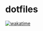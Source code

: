 # dotfiles
[![wakatime](https://wakatime.com/badge/github/RampedIndent/dotfiles.svg)](https://wakatime.com/badge/github/RampedIndent/dotfiles)
